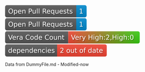 <svg width="100" height="100" xmlns="http://www.w3.org/2000/svg">
![Build-Java Status](https://github.com/RahulVadisetty91/RestService/actions/workflows/build.yml/badge.svg?branch=develop/pipeline)<br/>
<img alt="GitHub pull requests" src=".github/badges/open-pr-count.svg"><br/>
<img alt="GitHub pull requests" src=".github/badges/open-pr-count.svg"><br/>
<img alt="GitHub pull requests" src=".github/badges/vv-code-count.svg"><br/>
<img alt="Dependencies" src=".github/badges/depend-badge.svg"><br/>
</svg>

Data from DummyFile.md - Modified-now
